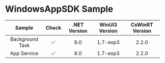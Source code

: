 # WindowsAppSDK Sample


|Sample|Check|.NET Version|WinUI3 Version|CsWinRT Version|
|:-:|:-:|:-:|:-:|:-:|
|Background Task|✅|9.0|1.7-exp3|2.2.0|
|App Service|✅ |9.0|1.7-exp3|2.2.0|

